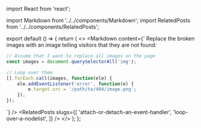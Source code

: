 import React from 'react';

import Markdown from '../../components/Markdown';
import RelatedPosts from '../../components/RelatedPosts';

export default () => {
    return (
<>
<Markdown
    content={`
Replace the broken images with an image telling visitors that they are not found:

~~~ javascript
// Assume that I want to replace all images on the page
const images = document.querySelectorAll('img');

// Loop over them
[].forEach.call(images, function(ele) {
    ele.addEventListener('error', function(e) {
        e.target.src = '/path/to/404/image.png';
    });
});
~~~
`}
/>
<RelatedPosts
    slugs={[
        'attach-or-detach-an-event-handler',
        'loop-over-a-nodelist',
    ]}
/>
</>
    );
};
